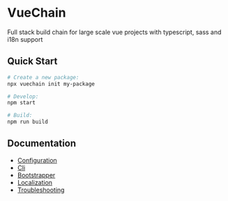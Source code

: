 # VueChain
Full stack build chain for large scale vue projects with typescript, sass and i18n support

## Quick Start
```bash
# Create a new package:
npx vuechain init my-package

# Develop:
npm start

# Build:
npm run build
```

## Documentation
+ [Configuration](./docs/config.md)
+ [Cli](./docs/cli.md)
+ [Bootstrapper](./docs/bootstrapper.md)
+ [Localization](./docs/i18n.md)
+ [Troubleshooting](./docs/troubleshooting.md)
